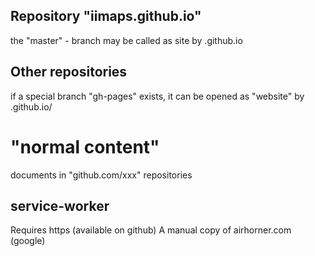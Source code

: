 
## Repository "iimaps.github.io"
the "master" - branch may be called as site by <username>.github.io 

## Other repositories 
if a special branch "gh-pages" exists, it can be opened as "website" by <username>.github.io/<branchname>

# "normal content" 
documents in "github.com/xxx" repositories

## service-worker
Requires https (available on github)
A manual copy of airhorner.com (google)


